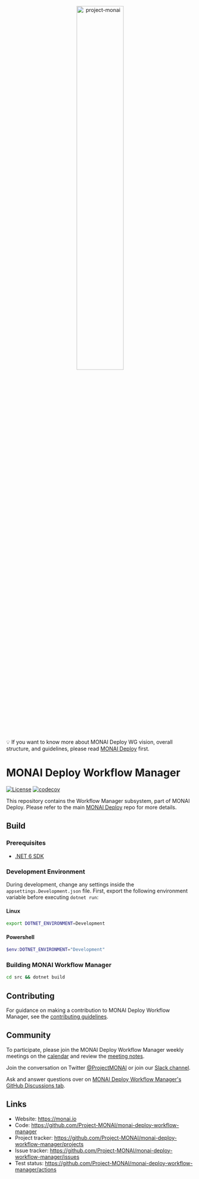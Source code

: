 <p align="center">
<img src="https://raw.githubusercontent.com/Project-MONAI/MONAI/dev/docs/images/MONAI-logo-color.png" width="50%" alt='project-monai'>
</p>

💡 If you want to know more about MONAI Deploy WG vision, overall structure, and guidelines, please read [MONAI Deploy](https://github.com/Project-MONAI/monai-deploy) first.

# MONAI Deploy Workflow Manager

[![License](https://img.shields.io/badge/license-Apache%202.0-green.svg)](LICENSE)
[![codecov](https://codecov.io/gh/Project-MONAI/monai-deploy-workflow-manager/branch/main/graph/badge.svg?token=NXYQIABXZ7)](https://codecov.io/gh/Project-MONAI/monai-deploy-workflow-manager)

This repository contains the Workflow Manager subsystem, part of MONAI Deploy. Please refer to the main [MONAI Deploy](https://github.com/Project-MONAI/monai-deploy) repo for more details.

## Build

### Prerequisites

- [.NET 6 SDK](https://dotnet.microsoft.com/download/dotnet/6.0)

### Development Environment

During development, change any settings inside the `appsettings.Development.json` file.
First, export the following environment variable before executing `dotnet run`:

#### Linux 

```bash
export DOTNET_ENVIRONMENT=Development
```
#### Powershell

```powershell
$env:DOTNET_ENVIRONMENT="Development"
```


### Building MONAI Workflow Manager

```bash
cd src && dotnet build
```

## Contributing

For guidance on making a contribution to MONAI Deploy Workflow Manager, see the [contributing guidelines](https://github.com/Project-MONAI/monai-deploy/blob/main/CONTRIBUTING.md).

## Community

To participate, please join the MONAI Deploy Workflow Manager weekly meetings on the [calendar](https://calendar.google.com/calendar/u/0/embed?src=c_954820qfk2pdbge9ofnj5pnt0g@group.calendar.google.com&ctz=America/New_York) and review the [meeting notes](https://docs.google.com/document/d/1ipCGxlq0Pd7Xnil2zGa1va99K7VbdhwcJiqel9aWzyA/edit?usp=sharing).

Join the conversation on Twitter [@ProjectMONAI](https://twitter.com/ProjectMONAI) or join our [Slack channel](https://forms.gle/QTxJq3hFictp31UM9).

Ask and answer questions over on [MONAI Deploy Workflow Manager's GitHub Discussions tab](https://github.com/Project-MONAI/monai-deploy-workflow-manager/discussions).

## Links

- Website: <https://monai.io>
- Code: <https://github.com/Project-MONAI/monai-deploy-workflow-manager>
- Project tracker: <https://github.com/Project-MONAI/monai-deploy-workflow-manager/projects>
- Issue tracker: <https://github.com/Project-MONAI/monai-deploy-workflow-manager/issues>
- Test status: <https://github.com/Project-MONAI/monai-deploy-workflow-manager/actions>
